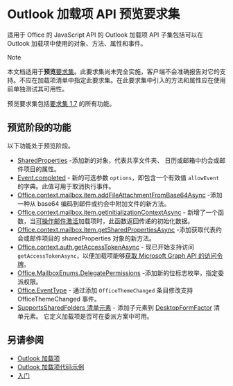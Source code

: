 # <a name="outlook-add-in-api-preview-requirement-set"></a>Outlook 加载项 API 预览要求集

适用于 Office 的 JavaScript API 的 Outlook 加载项 API 子集包括可以在 Outlook 加载项中使用的对象、方法、属性和事件。

> [!NOTE]
> 本文档适用于**预览**[要求集](/office/dev/add-ins/reference/requirement-sets/outlook-api-requirement-sets)。此要求集尚未完全实施，客户端不会准确报告对它的支持。不应在加载项清单中指定此要求集。在此要求集中引入的方法和属性应在使用前单独测试其可用性。

预览要求集包括[要求集 1.7](../requirement-set-1.7/outlook-requirement-set-1.7.md) 的所有功能。

## <a name="features-in-preview"></a>预览阶段的功能

以下功能处于预览阶段。

- [SharedProperties](/javascript/api/outlook/office.sharedproperties) -添加新的对象，代表共享文件夹、 日历或邮箱中约会或邮件项目的属性。
- [Event.completed](/javascript/api/office/office.addincommands.event#completed-options-) - 新的可选参数 `options`，即包含一个有效值 `allowEvent` 的字典。此值可用于取消执行事件。
- [Office.context.mailbox.item.addFileAttachmentFromBase64Async](office.context.mailbox.item.md#addfileattachmentfrombase64asyncbase64file-attachmentname-options-callback) -添加一种从 base64 编码到邮件或约会中附加文件的新方法。
- [Office.context.mailbox.item.getInitializationContextAsync](office.context.mailbox.item.md#getinitializationcontextasyncoptions-callback) - 新增了一个函数，当[可操作邮件激活](https://docs.microsoft.com/outlook/actionable-messages/invoke-add-in-from-actionable-message)加载项时，此函数返回传递的初始化数据。
- [Office.context.mailbox.item.getSharedPropertiesAsync](office.context.mailbox.item.md#getsharedpropertiesasyncoptions-callback) -添加获取代表约会或邮件项目的 sharedProperties 对象的新方法。
- [Office.context.auth.getAccessTokenAsync](https://docs.microsoft.com/office/dev/add-ins/develop/sso-in-office-add-ins#sso-api-reference) - 现已开始支持访问`getAccessTokenAsync`，以便加载项能够[获取 Microsoft Graph API 的访问令牌](https://docs.microsoft.com/outlook/add-ins/authenticate-a-user-with-an-sso-token)。
- [Office.MailboxEnums.DelegatePermissions](/javascript/api/outlook/office.mailboxenums.delegatepermissions) -添加新的位标志枚举，指定委派权限。
- [Office.EventType](/javascript/api/office/office.eventtype) - 通过添加 `OfficeThemeChanged` 条目修改支持 OfficeThemeChanged 事件。
- [SupportsSharedFolders 清单元素](../../manifest/supportssharedfolders.md) - 添加子元素到 [DesktopFormFactor](../../manifest/desktopformfactor.md) 清单元素。 它定义加载项是否可在委派方案中可用。

## <a name="see-also"></a>另请参阅

- [Outlook 加载项](https://docs.microsoft.com/outlook/add-ins/)
- [Outlook 加载项代码示例](https://developer.microsoft.com/outlook/gallery/?filterBy=Outlook,Samples,Add-ins)
- [入门](https://docs.microsoft.com/outlook/add-ins/quick-start)
